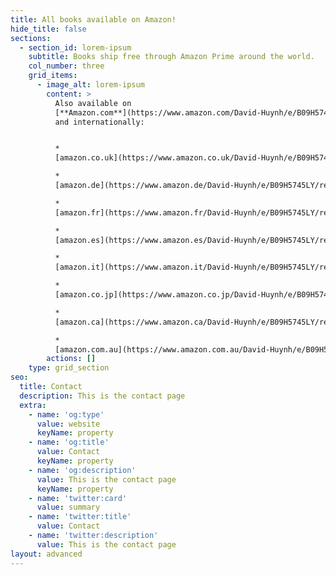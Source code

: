 ```yaml
---
title: All books available on Amazon!
hide_title: false
sections:
  - section_id: lorem-ipsum
    subtitle: Books ship free through Amazon Prime around the world.
    col_number: three
    grid_items:
      - image_alt: lorem-ipsum
        content: >
          Also available on
          [**Amazon.com**](https://www.amazon.com/David-Huynh/e/B09H5745LY/ref=dp_byline_cont_book\_1)
          and internationally:


          *  
          [amazon.co.uk](https://www.amazon.co.uk/David-Huynh/e/B09H5745LY/ref=dp_byline_cont_book\_1)

          *  
          [amazon.de](https://www.amazon.de/David-Huynh/e/B09H5745LY/ref=dp_byline_cont_book\_1)

          *  
          [amazon.fr](https://www.amazon.fr/David-Huynh/e/B09H5745LY/ref=dp_byline_cont_book\_1)

          *  
          [amazon.es](https://www.amazon.es/David-Huynh/e/B09H5745LY/ref=dp_byline_cont_book\_1)

          *  
          [amazon.it](https://www.amazon.it/David-Huynh/e/B09H5745LY/ref=dp_byline_cont_book\_1)

          *  
          [amazon.co.jp](https://www.amazon.co.jp/David-Huynh/e/B09H5745LY/ref=dp_byline_cont_book\_1)

          *  
          [amazon.ca](https://www.amazon.ca/David-Huynh/e/B09H5745LY/ref=dp_byline_cont_book\_1)

          *  
          [amazon.com.au](https://www.amazon.com.au/David-Huynh/e/B09H5745LY/ref=dp_byline_cont_book\_1)
        actions: []
    type: grid_section
seo:
  title: Contact
  description: This is the contact page
  extra:
    - name: 'og:type'
      value: website
      keyName: property
    - name: 'og:title'
      value: Contact
      keyName: property
    - name: 'og:description'
      value: This is the contact page
      keyName: property
    - name: 'twitter:card'
      value: summary
    - name: 'twitter:title'
      value: Contact
    - name: 'twitter:description'
      value: This is the contact page
layout: advanced
---
```

